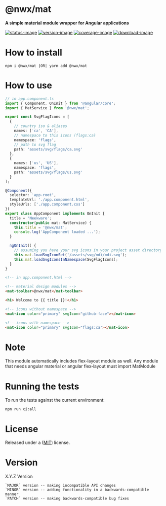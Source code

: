 # @nwx/mat

**A simple material module wrapper for Angular applications**

[![status-image]][status-link]
[![version-image]][version-link]
[![coverage-image]][coverage-link]
[![download-image]][download-link]

# How to install

    npm i @nwx/mat |OR| yarn add @nwx/mat

# How to use

```typescript
// in app.component.ts
import { Component, OnInit } from '@angular/core';
import { MatService } from '@nwx/mat';

export const SvgFlagIcons = [
  {
    // country iso & aliases
    names: ['ca', 'CA'],
    // namespace to this icons (flags:ca)
    namespace: 'flags',
    // path to svg flag
    path: 'assets/svg/flags/ca.svg'
  },
  {
    names: ['us', 'US'],
    namespace: 'flags',
    path: 'assets/svg/flags/us.svg'
  }
];

@Component({
  selector: 'app-root',
  templateUrl: './app.component.html',
  styleUrls: ['./app.component.css']
})
export class AppComponent implements OnInit {
  title = 'Neekware';
  constructor(public mat: MatService) {
    this.title = '@nwx/mat';
    console.log('AppComponent loaded ...');
  }

  ngOnInit() {
    // assuming you have your svg icons in your project asset directory
    this.mat.loadSvgIconSet('/assets/svg/mdi/mdi.svg');
    this.mat.loadSvgIconsInNamespace(SvgFlagIcons);
  }
}
```

```html
<!-- in app.component.html -->

<!-- material design modules -->
<mat-toolbar>@nwx/mat</mat-toolbar>

<h1> Welcome to {{ title }}!</h1>

<!-- icons without namespace -->
<mat-icon color="primary" svgIcon="github-face"></mat-icon>

<!-- icons with namespace -->
<mat-icon color="primary" svgIcon="flags:ca"></mat-icon>
```

# Note

This module automatically includes flex-layout module as well.
Any module that needs angular material or angular flex-layout must import MatModule

# Running the tests

To run the tests against the current environment:

    npm run ci:all

# License

Released under a ([MIT](https://github.com/neekware/nwx-mat/blob/master/LICENSE)) license.

# Version

X.Y.Z Version

    `MAJOR` version -- making incompatible API changes
    `MINOR` version -- adding functionality in a backwards-compatible manner
    `PATCH` version -- making backwards-compatible bug fixes

[status-image]: https://secure.travis-ci.org/neekware/nwx-mat.png?branch=master
[status-link]: http://travis-ci.org/neekware/nwx-mat?branch=master
[version-image]: https://img.shields.io/npm/v/@nwx/mat.svg
[version-link]: https://www.npmjs.com/package/@nwx/mat
[coverage-image]: https://coveralls.io/repos/neekware/nwx-mat/badge.svg
[coverage-link]: https://coveralls.io/r/neekware/nwx-mat
[download-image]: https://img.shields.io/npm/dm/@nwx/mat.svg
[download-link]: https://www.npmjs.com/package/@nwx/mat
